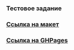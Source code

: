 ### Тестовое задание 
### [Cсылка на макет](https://onedrive.live.com/?authkey=%21ANwJKZvmwku8RxM&id=37E97C02511E0C72%211732964&cid=37E97C02511E0C72)
### [Cсылка на GHPages](https://sergejjlozjuk.github.io/Lead/)
